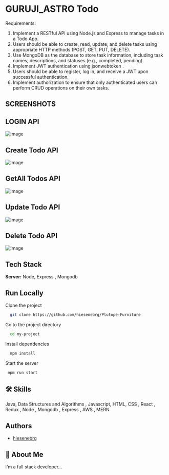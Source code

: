 # GURUJI_ASTRO Todo


Requirements:
1. Implement a RESTful API using Node.js and Express to manage tasks in a Todo App.
2. Users should be able to create, read, update, and delete tasks using appropriate HTTP methods (POST, GET, PUT, DELETE).
3. Use MongoDB as the database to store task information, including task names, descriptions, and statuses (e.g., completed, pending).
4. Implement JWT authentication using jsonwebtoken .
5. Users should be able to register, log in, and receive a JWT upon successful authentication.
6. Implement authorization to ensure that only authenticated users can perform CRUD operations on their own tasks.


## SCREENSHOTS

## LOGIN API 

![image](https://drive.google.com/uc?export=view&id=1v-AipH62KQRhprO1EZMKbztvKZjSNSi2)

## Create Todo API
![image](https://drive.google.com/uc?export=view&id=12PDmVvBmbsUkZ7kHvaNXw8M14l0wHrSj)

## GetAll Todos API
![image](https://drive.google.com/uc?export=view&id=1lgTlKevbl37NM6eUS4loUAzYQppI9IGq)

## Update Todo API
![image](https://drive.google.com/uc?export=view&id=1wOZeBCMhTl2gG-llyeQmqjlnlIEQ4mkR)

## Delete Todo API
![image](https://drive.google.com/uc?export=view&id=1De62Cf4GdTfQP-nhdoH8J7i7hWPOwTWf)

## Tech Stack

**Server:** Node, Express , Mongodb


## Run Locally

Clone the project

```bash
  git clone https://github.com/hiesenebrg/Plutope-Furniture
```

Go to the project directory

```bash
  cd my-project
```

Install dependencies

```bash
  npm install
```

Start the server

```bash
 npm run start
```

## 🛠 Skills
Java, Data Structures and Algorithms , Javascript, HTML, CSS , React , Redux , Node , Mongodb , Express , AWS , MERN


## Authors

- [hiesenebrg](https://www.github.com/hiesenebrg)

## 🚀 About Me
I'm a full stack developer...

